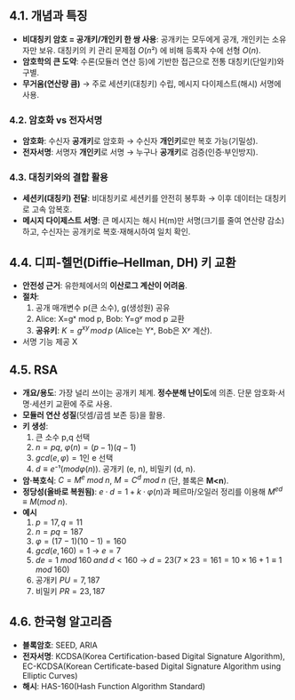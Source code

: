## 4.1. 개념과 특징

- **비대칭키 암호 = 공개키/개인키 한 쌍 사용**: 공개키는 모두에게 공개, 개인키는 소유자만 보유. 대칭키의 키 관리 문제점 $O(n²)$ 에 비해 등록자 수에 선형 $O(n)$.
- **암호학의 큰 도약**: 수론(모듈러 연산 등)에 기반한 접근으로 전통 대칭키(단일키)와 구별.
- **무거움(연산량 큼)** → 주로 세션키(대칭키) 수립, 메시지 다이제스트(해시) 서명에 사용.

### 4.2. 암호화 vs 전자서명

- **암호화**: 수신자 **공개키**로 암호화 → 수신자 **개인키**로만 복호 가능(기밀성).
- **전자서명**: 서명자 **개인키**로 서명 → 누구나 **공개키**로 검증(인증·부인방지).

### 4.3. 대칭키와의 결합 활용

- **세션키(대칭키) 전달**: 비대칭키로 세션키를 안전히 봉투화 → 이후 데이터는 대칭키로 고속 암복호.
- **메시지 다이제스트 서명**: 큰 메시지는 해시 H(m)만 서명(크기를 줄여 연산량 감소)하고, 수신자는 공개키로 복호·재해시하여 일치 확인.

## 4.4. 디피-헬먼(Diffie–Hellman, DH) 키 교환

- **안전성 근거**: 유한체에서의 **이산로그 계산이 어려움**.
- **절차**: 
	1. 공개 매개변수 p(큰 소수), g(생성원) 공유
	2. Alice: X=gˣ mod p, Bob: Y=gʸ mod p 교환
	3. **공유키**: $K=g^{xy} \, mod \, p$ (Alice는 Yˣ, Bob은 Xʸ 계산).
- 서명 기능 제공 X

## 4.5. RSA

- **개요/용도**: 가장 널리 쓰이는 공개키 체계. **정수분해 난이도**에 의존. 단문 암호화·서명·세션키 교환에 주로 사용.
- **모듈러 연산 성질**(덧셈/곱셈 보존 등)을 활용.
- **키 생성**:
	1. 큰 소수 p,q 선택
	2. $n=pq$, $φ(n)=(p−1)(q−1)$
	3. $gcd(e,φ)=1$인 e 선택
	4. $d≡e⁻¹(mod φ(n))$. 공개키 (e, n), 비밀키 (d, n).
- **암·복호식**: $C=M^e \; mod \; n$, $M=C^d \; mod \; n$ (단, 블록은 **M<n**).
- **정당성(올바로 복원됨)**: $e·d=1+k·φ(n)$과 페르마/오일러 정리를 이용해 $M^{ed} ≡ M (mod \; n)$.
- **예시**
	1. $p=17, q=11$
	2. $n = pq = 187$
	3. $φ = (17-1)(10-1) = 160$
	4. $gcd(e, 160) = 1$ → $e=7$
	5. $de=1 \; mod \; 160 \; and \; d < 160$ → $d=23(7 \times 23 = 161 = 10 \times 16+1 ≡ 1 \; mod \; 160)$
	6. 공개키 $PU = {7, 187}$
	7. 비밀키 $PR = {23, 187}$

## 4.6. 한국형 알고리즘

- **블록암호**: SEED, ARIA
- **전자서명**: KCDSA(Korea Certification-based Digital Signature Algorithm), EC-KCDSA(Korean Certificate-based Digital Signature Algorithm using Elliptic Curves)
- **해시**: HAS-160(Hash Function Algorithm Standard)